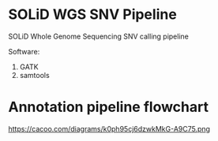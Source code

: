 SOLiD WGS SNV Pipeline
========================

SOLiD Whole Genome Sequencing SNV calling pipeline

Software:
   1. GATK
   2. samtools


Annotation pipeline flowchart
=============================

https://cacoo.com/diagrams/k0ph95cj6dzwkMkG-A9C75.png

